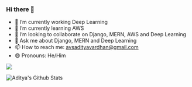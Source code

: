 ### Hi there 👋

- 🔭 I’m currently working Deep Learning
- 🌱 I’m currently learning AWS 
- 👯 I’m looking to collaborate on Django, MERN, AWS and Deep Learning
- 💬 Ask me about Django, MERN and Deep Learning
- 📫 How to reach me: avsadityavardhan@gmail.com
- 😄 Pronouns: He/Him


<img align="center" src="https://github-readme-stats.anuraghazra1.vercel.app/api/top-langs/?username=avs18&layout=compact&theme=radical" />

![Aditya's Github Stats](https://github-readme-stats.vercel.app/api?username=avs18&show_icons=true&theme=radical)
